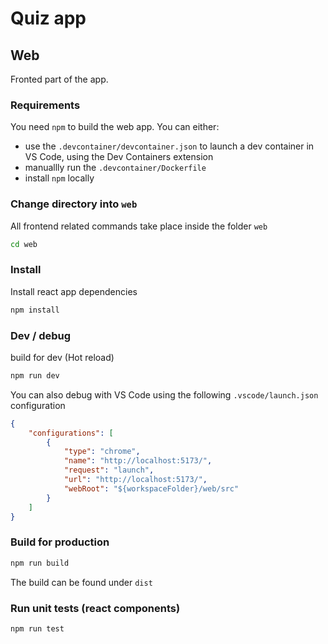 # Quiz app


## Web

Fronted part of the app.

### Requirements

You need `npm` to build the web app. 
You can either:
- use the `.devcontainer/devcontainer.json` to launch a dev container in VS Code, using the Dev Containers extension
- manuallly run the `.devcontainer/Dockerfile`
- install `npm` locally

### Change directory into `web`

All frontend related commands take place inside the folder `web`

```bash
cd web
```

### Install
Install react app dependencies

```bash
npm install
```

###  Dev / debug
build for dev (Hot reload)

```bash
npm run dev
```

You can also debug with VS Code using the following `.vscode/launch.json` configuration

```json
{
    "configurations": [
        {
            "type": "chrome",
            "name": "http://localhost:5173/",
            "request": "launch",
            "url": "http://localhost:5173/",
            "webRoot": "${workspaceFolder}/web/src"
        }
    ]
}
```

### Build for production

```bash
npm run build
```

The build can be found under `dist`

### Run unit tests (react components)

```bash
npm run test
```